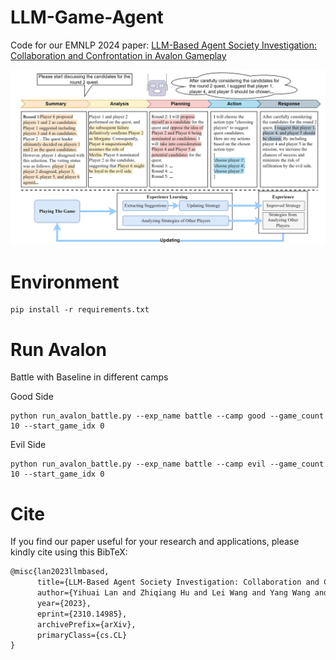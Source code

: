 # LLM-Game-Agent
Code for our EMNLP 2024 paper: [LLM-Based Agent Society Investigation: Collaboration and Confrontation in Avalon Gameplay](https://arxiv.org/abs/2310.14985)

![Agent Framework](avalon-agent-framework_v5.jpg)

# Environment
```shell
pip install -r requirements.txt
```

# Run Avalon
Battle with Baseline in different camps

Good Side
```shell
python run_avalon_battle.py --exp_name battle --camp good --game_count 10 --start_game_idx 0 
```

Evil Side
```shell
python run_avalon_battle.py --exp_name battle --camp evil --game_count 10 --start_game_idx 0 
```

# Cite
If you find our paper useful for your research and applications, please kindly cite using this BibTeX:
```latex
@misc{lan2023llmbased,
      title={LLM-Based Agent Society Investigation: Collaboration and Confrontation in Avalon Gameplay}, 
      author={Yihuai Lan and Zhiqiang Hu and Lei Wang and Yang Wang and Deheng Ye and Peilin Zhao and Ee-Peng Lim and Hui Xiong and Hao Wang},
      year={2023},
      eprint={2310.14985},
      archivePrefix={arXiv},
      primaryClass={cs.CL}
}
```
